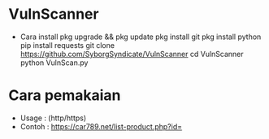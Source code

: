 # VulnScanner
- Cara install 
pkg upgrade && pkg update
pkg install git
pkg install python
pip install requests
git clone https://github.com/SyborgSyndicate/VulnScanner
cd VulnScanner
python VulnScan.py

# Cara pemakaian
- Usage : (http/https)
- Contoh : https://car789.net/list-product.php?id=
